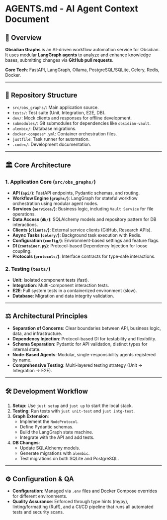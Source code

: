 # AGENTS.md - AI Agent Context Document

## 🚀 Overview

**Obsidian Graphs** is an AI-driven workflow automation service for Obsidian. It uses modular **LangGraph agents** to analyze and enhance knowledge bases, submitting changes via **GitHub pull requests**.

**Core Tech**: FastAPI, LangGraph, Ollama, PostgreSQL/SQLite, Celery, Redis, Docker.

---

## 📂 Repository Structure

-   `src/obs_graphs/`: Main application source.
-   `tests/`: Test suite (Unit, Integration, E2E, DB).
-   `dev/`: Mock clients and responses for offline development.
-   `submodules/`: Git submodules for dependencies like `obsidian-vault`.
-   `alembic/`: Database migrations.
-   `docker-compose*.yml`: Container orchestration files.
-   `justfile`: Task runner for automation.
-   `.codex/`: Development documentation.

---

## 🏛️ Core Architecture

### 1. Application Core (`src/obs_graphs/`)
-   **API (`api/`)**: FastAPI endpoints, Pydantic schemas, and routing.
-   **Workflow Engine (`graphs/`)**: LangGraph for stateful workflow orchestration using modular agent nodes.
-   **Services (`services/`)**: Business logic, including `Vault Service` for file operations.
-   **Data Access (`db/`)**: SQLAlchemy models and repository pattern for DB interactions.
-   **Clients (`clients/`)**: External service clients (GitHub, Research APIs).
-   **Async Tasks (`celery/`)**: Background task execution with Redis.
-   **Configuration (`config/`)**: Environment-based settings and feature flags.
-   **DI (`container.py`)**: Protocol-based Dependency Injection for loose coupling.
-   **Protocols (`protocols/`)**: Interface contracts for type-safe interactions.

### 2. Testing (`tests/`)
-   **Unit**: Isolated component tests (fast).
-   **Integration**: Multi-component interaction tests.
-   **E2E**: Full system tests in a containerized environment (slow).
-   **Database**: Migration and data integrity validation.

---

## ⚖️ Architectural Principles

-   **Separation of Concerns**: Clear boundaries between API, business logic, data, and infrastructure.
-   **Dependency Injection**: Protocol-based DI for testability and flexibility.
-   **Schema Separation**: Pydantic for API validation, distinct types for internal state.
-   **Node-Based Agents**: Modular, single-responsibility agents registered by name.
-   **Comprehensive Testing**: Multi-layered testing strategy (Unit → Integration → E2E).

---

## 🛠️ Development Workflow

1.  **Setup**: Use `just setup` and `just up` to start the local stack.
2.  **Testing**: Run tests with `just unit-test` and `just intg-test`.
3.  **Graph Extension**:
    -   Implement the `NodeProtocol`.
    -   Define Pydantic schemas.
    -   Build the LangGraph state machine.
    -   Integrate with the API and add tests.
4.  **DB Changes**:
    -   Update SQLAlchemy models.
    -   Generate migrations with `alembic`.
    -   Test migrations on both SQLite and PostgreSQL.

---

## ⚙️ Configuration & QA

-   **Configuration**: Managed via `.env` files and Docker Compose overrides for different environments.
-   **Quality Assurance**: Enforced through type hints (mypy), linting/formatting (Ruff), and a CI/CD pipeline that runs all automated tests and security scans.